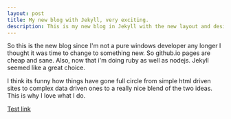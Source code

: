 ```yaml
---
layout: post
title: My new blog with Jekyll, very exciting.
description: This is my new blog in Jekyll with the new layout and design you can expect great things.
---
```


So this is the new blog since I'm not a pure windows developer any longer I thought it was time to
change to something new. So github.io pages are cheap and sane. Also, now that i'm doing ruby as well
as nodejs. Jekyll seemed like a great choice. 

I think its funny how things have gone full circle from simple html driven sites to complex data driven ones
to a really nice blend of the two ideas. This is why I love what I do. 

<a href="https://qa.superunicornninjas.com/blog">Test link</a>